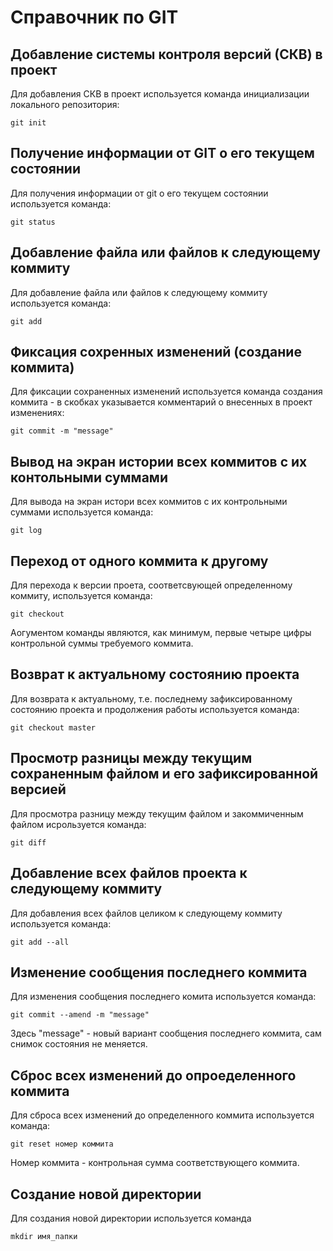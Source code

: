 # Справочник по GIT

## Добавление системы контроля версий (СКВ) в проект

Для добавления СКВ в проект используется команда инициализации локального репозитория:

```
git init
```
## Получение информации от GIT о его текущем состоянии

Для получения информации от git о его текущем состоянии используется команда:

```
git status
```
## Добавление файла или файлов к следующему коммиту

Для добавление файла или файлов к следующему коммиту используется команда:

```
git add
```
## Фиксация сохренных изменений (создание коммита)

Для фиксации сохраненных изменений используется команда создания коммита - в скобках указывается комментарий о внесенных в проект изменениях:

```
git commit -m "message"
```
## Вывод на экран истории всех коммитов с их контольными суммами

Для вывода на экран истори всех коммитов с их контрольными суммами используется команда:

```
git log
```
## Переход от  одного коммита к другому

Для перехода к версии проета, соответсвующей определенному коммиту, используется команда:

```
git checkout
```
Аогументом команды являются, как минимум, первые четыре цифры контрольной суммы требуемого коммита.

## Возврат к актуальному состоянию проекта

Для возврата к актуальному, т.е. последнему зафиксированному состоянию проекта и продолжения работы используется команда:

```
git checkout master
```
## Просмотр разницы между текущим сохраненным файлом и его зафиксированной версией

Для просмотра разницу между текущим файлом и закоммиченным файлом исрользуется команда:

```
git diff
```
## Добавление всех файлов проекта к следующему коммиту

Для добавления всех файлов целиком к следующему коммиту используется команда:

```
git add --all
```
## Изменение сообщения последнего коммита

Для изменения сообщения последнего комита используется команда:

```
git commit --amend -m "message"
```
Здесь "message" - новый вариант сообщения последнего коммита, сам снимок состояния не меняется.

## Сброс всех изменений до опроеделенного коммита

Для сброса всех изменений до определенного коммита используется команда:

```
git reset номер коммита
```
Номер коммита - контрольная сумма соответствующего коммита.

## Создание новой директории

Для создания новой директории используется команда

```
mkdir имя_папки
```
